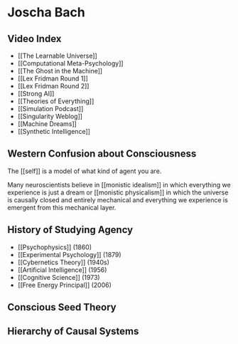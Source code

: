 # Joscha Bach

## Video Index
- [[The Learnable Universe]]
- [[Computational Meta-Psychology]]
- [[The Ghost in the Machine]]
- [[Lex Fridman Round 1]]
- [[Lex Fridman Round 2]]
- [[Strong AI]]
- [[Theories of Everything]]
- [[Simulation Podcast]]
- [[Singularity Weblog]]
- [[Machine Dreams]]
- [[Synthetic Intelligence]]

## Western Confusion about Consciousness
The [[self]] is a model of what kind of agent you are.

Many neuroscientists believe in [[monistic idealism]] in which everything we experience is just a dream or [[monistic physicalism]] in which the universe is causally closed and entirely mechanical and everything we experience is emergent from this mechanical layer.

## History of Studying Agency

- [[Psychophysics]] (1860)
- [[Experimental Psychology]] (1879)
- [[Cybernetics Theory]] (1940s)
- [[Artificial Intelligence]] (1956)
- [[Cognitive Science]] (1973)
- [[Free Energy Principal]] (2006)

## Conscious Seed Theory



## Hierarchy of Causal Systems


